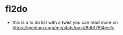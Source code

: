 # fl2do
- this is a to do list with a twist you can read more on https://medium.com/me/stats/post/8db179f4ee7c
